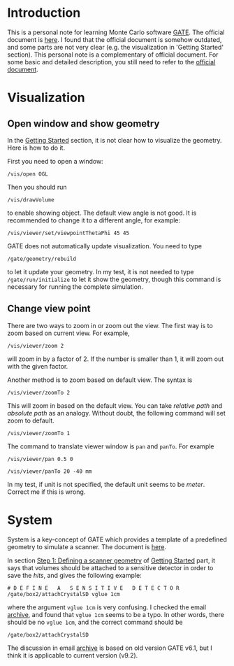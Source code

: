 # Introduction

This is a personal note for learning Monte Carlo software [GATE](https://github.com/OpenGATE/Gate). The official document is [here](https://opengate.readthedocs.io/en/latest/). I found that the official document is somehow outdated, and some parts are not very clear (e.g. the visualization in 'Getting Started' section). This personal note is a complementary of official document. For some basic and detailed description, you still need to refer to the [official document](https://opengate.readthedocs.io/en/latest/).


# Visualization

## Open window and show geometry

In the [Getting Started](https://opengate.readthedocs.io/en/latest/getting_started.html) section, it is not clear how to visualize the geometry. Here is how to do it.

First you need to open a window:

`
/vis/open OGL
`

Then you should run

`
/vis/drawVolume
`

to enable showing object. The default view angle is not good. It is recommended to change it to a different angle, for example:

`
/vis/viewer/set/viewpointThetaPhi 45 45
`

GATE does not automatically update visualization. You need to type 

`
/gate/geometry/rebuild
`

to let it update your geometry. In my test, it is not needed to type `/gate/run/initialize` to let it show the geometry, though this command is necessary for running the complete simulation.


## Change view point

There are two ways to zoom in or zoom out the view. The first way is to zoom based on current view. For example,

`
/vis/viewer/zoom 2
`

will zoom in by a factor of 2. If the number is smaller than 1, it will zoom out with the given factor.

Another method is to zoom based on default view. The syntax is

`
/vis/viewer/zoomTo 2
`

This will zoom in based on the default view. You can take *relative path* and *absolute path* as an analogy. Without doubt, the following command will set zoom to default.

`
/vis/viewer/zoomTo 1
`

The command to translate viewer window is `pan` and `panTo`. For example

`
/vis/viewer/pan 0.5 0 
`

`
/vis/viewer/panTo 20 -40 mm
`

In my test, if unit is not specified, the default unit seems to be *meter*. Correct me if this is wrong.

# System

System is a key-concept of GATE which provides a template of a predefined geometry to simulate a scanner. The document is [here](https://opengate.readthedocs.io/en/latest/defining_a_system_scanner_ct_pet_spect_optical.html#defining-a-system-label).

In section [Step 1: Defining a scanner geometry](https://opengate.readthedocs.io/en/latest/getting_started.html#step-1-defining-a-scanner-geometry) of [Getting Started](https://opengate.readthedocs.io/en/latest/getting_started.html) part, it says that volumes should be attached to a sensitive detector in order to save the *hits*, and gives the following example:

```
# D E F I N E   A   S E N S I T I V E   D E T E C T O R
/gate/box2/attachCrystalSD vglue 1cm
```

where the argument `vglue 1cm` is very confusing. I checked the email [archive](http://lists.opengatecollaboration.org/pipermail/gate-users/2012-July/005835.html), and found that `vglue 1cm` seems to be a typo. In other words, there should be no `vglue 1cm`, and the correct command should be 

`
/gate/box2/attachCrystalSD
`

The discussion in email [archive](http://lists.opengatecollaboration.org/pipermail/gate-users/2012-July/005835.html) is based on old version GATE v6.1, but I think it is applicable to current version (v9.2).
